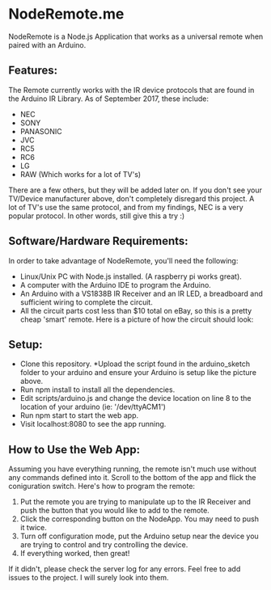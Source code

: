 # NodeRemote.me
NodeRemote is a Node.js Application that works as a universal remote when paired with an Arduino.

## Features:
The Remote currently works with the IR device protocols that are found in the Arduino IR Library.
As of September 2017, these include: 
* NEC
* SONY
* PANASONIC
* JVC
* RC5
* RC6
* LG
* RAW (Which works for a lot of TV's)

There are a few others, but they will be added later on.
If you don't see your TV/Device manufacturer above, don't completely disregard this project.
A lot of TV's use the same protocol, and from my findings, NEC is a very popular protocol.
In other words, still give this a try :)


## Software/Hardware Requirements:
In order to take advantage of NodeRemote, you'll need the following:
* Linux/Unix PC with Node.js installed. (A raspberry pi works great).
* A computer with the Arduino IDE to program the Arduino. 
* An Arduino with a VS1838B IR Receiver and an IR LED, a breadboard and sufficient wiring to complete the circuit.
* All the circuit parts cost less than $10 total on eBay, so this is a pretty cheap 'smart' remote.
Here is a picture of how the circuit should look:


## Setup:
* Clone this repository.
*Upload the script found in the arduino_sketch folder to your arduino and ensure your Arduino is setup like the picture above.
* Run npm install to install all the dependencies.
* Edit scripts/arduino.js and change the device location on line 8 to the location of your arduino (ie: '/dev/ttyACM1')
* Run npm start to start the web app.
* Visit localhost:8080 to see the app running. 


## How to Use the Web App:
Assuming you have everything running, the remote isn't much use without any commands defined into it. Scroll to the bottom of the app and flick the coniguration switch. Here's how to program the remote:
1. Put the remote you are trying to manipulate up to the IR Receiver and push the button that you would like to add to the remote. 
2. Click the corresponding button on the NodeApp. You may need to push it twice.
3. Turn off configuration mode, put the Arduino setup near the device you are trying to control and try controlling the device.
4. If everything worked, then great!

If it didn't, please check the server log for any errors. 
Feel free to add issues to the project. I will surely look into them. 
